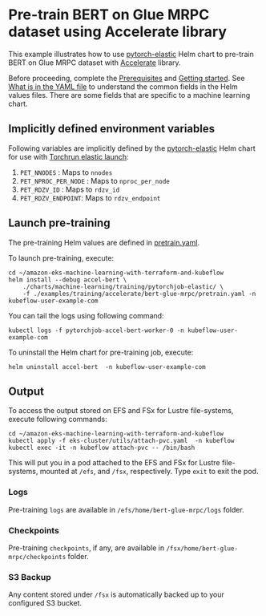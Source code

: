 # Pre-train BERT on Glue MRPC dataset using Accelerate library

This example illustrates how to use [pytorch-elastic](../../../charts/machine-learning/training/pytorchjob-elastic/) Helm chart to pre-train BERT on Glue MRPC dataset with [Accelerate](https://github.com/huggingface/accelerate) library.

Before proceeding, complete the [Prerequisites](../../../../README.md#prerequisites) and [Getting started](../../../../README.md#getting-started). See [What is in the YAML file](../../../../README.md#what-is-in-the-yaml-file) to understand the common fields in the Helm values files. There are some fields that are specific to a machine learning chart.

## Implicitly defined environment variables

Following variables are implicitly defined by the [pytorch-elastic](../../../charts/machine-learning/training/pytorchjob-elastic/) Helm chart for use with [Torchrun elastic launch](https://pytorch.org/docs/stable/elastic/run.html):

1. `PET_NNODES` : Maps to `nnodes`
2. `PET_NPROC_PER_NODE` : Maps to `nproc_per_node` 
3. `PET_RDZV_ID` : Maps to `rdzv_id` 
4. `PET_RDZV_ENDPOINT`: Maps to `rdzv_endpoint` 

## Launch pre-training

The pre-training Helm values are defined in [pretrain.yaml](./pretrain.yaml). 

To launch pre-training,  execute:

    cd ~/amazon-eks-machine-learning-with-terraform-and-kubeflow
    helm install --debug accel-bert \
        ./charts/machine-learning/training/pytorchjob-elastic/ \
        -f ./examples/training/accelerate/bert-glue-mrpc/pretrain.yaml -n kubeflow-user-example-com

You can tail the logs using following command:

    kubectl logs -f pytorchjob-accel-bert-worker-0 -n kubeflow-user-example-com


To uninstall the Helm chart for pre-training job, execute:

    helm uninstall accel-bert  -n kubeflow-user-example-com

## Output

To access the output stored on EFS and FSx for Lustre file-systems, execute following commands:

    cd ~/amazon-eks-machine-learning-with-terraform-and-kubeflow
    kubectl apply -f eks-cluster/utils/attach-pvc.yaml  -n kubeflow
    kubectl exec -it -n kubeflow attach-pvc -- /bin/bash

This will put you in a pod attached to the  EFS and FSx for Lustre file-systems, mounted at `/efs`, and `/fsx`, respectively. Type `exit` to exit the pod.

### Logs

Pre-training `logs` are available in `/efs/home/bert-glue-mrpc/logs` folder. 

### Checkpoints

Pre-training `checkpoints`, if any, are available in `/fsx/home/bert-glue-mrpc/checkpoints` folder. 

### S3 Backup

Any content stored under `/fsx` is automatically backed up to your configured S3 bucket.